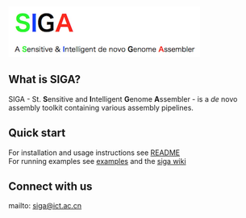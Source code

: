 ![](docs/logo_with_text.png)

## What is SIGA?
SIGA - St. **S**ensitive and **I**ntelligent **G**enome **A**ssembler - is a *de* novo  assembly toolkit containing various assembly pipelines. 

## Quick start
For installation and usage instructions see [README](README)<br>
For running examples see [examples](examples) and the [siga wiki](https://github.com/chungongyu/siga/wiki)<br>

## Connect with us
mailto: [siga@ict.ac.cn](mailto:siga@ict.ac.cn)

